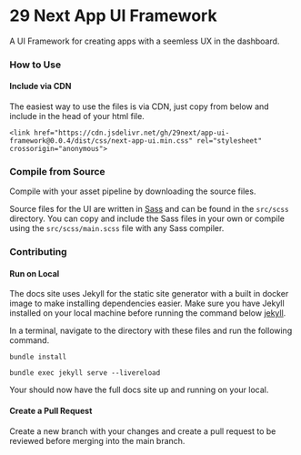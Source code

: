 # 29 Next App UI Framework

A UI Framework for creating apps with a seemless UX in the dashboard.

### How to Use

#### Include via CDN

The easiest way to use the files is via CDN, just copy from below and include in the head of your html file.

```
<link href="https://cdn.jsdelivr.net/gh/29next/app-ui-framework@0.0.4/dist/css/next-app-ui.min.css" rel="stylesheet" crossorigin="anonymous">
```

### Compile from Source

Compile with your asset pipeline by downloading the source files.

Source files for the UI are written in [Sass](https://sass-lang.com/) and can be found in the `src/scss` directory. You can copy and include the Sass files in your own or compile using the `src/scss/main.scss` file with any Sass compiler.


### Contributing

#### Run on Local

The docs site uses Jekyll for the static site generator with a built in docker image to make installing dependencies easier. Make sure you have Jekyll installed on your local machine before running the command below [jekyll](https://jekyllrb.com/docs/).

In a terminal, navigate to the directory with these files and run the following command.

```
bundle install

bundle exec jekyll serve --livereload
```

Your should now have the full docs site up and running on your local.

#### Create a Pull Request

Create a new branch with your changes and create a pull request to be reviewed before merging into the main branch.

